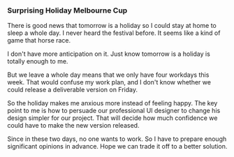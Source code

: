 ### Surprising Holiday Melbourne Cup
There is good news that tomorrow is a holiday so I could stay at home to sleep a whole day. I never heard the festival before. It seems like a kind of game that horse race.

I don't have more anticipation on it. Just know tomorrow is a holiday is totally enough to me.

But we leave a whole day means that we only have four workdays this week. That would confuse my work plan, and I don't know whether we could release a deliverable version on Friday.

So the holiday makes me anxious more instead of feeling happy. The key point to me is how to persuade our professional UI designer to change his design simpler for our project. That will decide how much confidence we could have to make the new version released.

Since in these two days, no one wants to work. So I have to prepare enough significant opinions in advance. Hope we can trade it off to a better solution.
